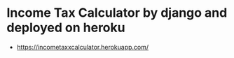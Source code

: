 # Income Tax Calculator by django and deployed on heroku

- https://incometaxxcalculator.herokuapp.com/
